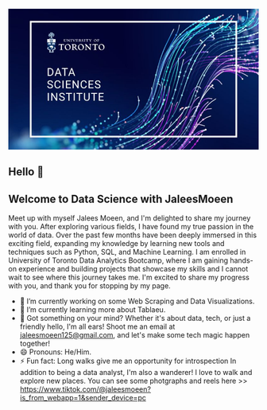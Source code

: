 ![University of Toronto](<images/University of Toronto.jpg>)


## Hello 👋

## Welcome to Data Science with JaleesMoeen

Meet up with myself Jalees Moeen, and I'm delighted to share my journey with you. After exploring various fields, I have found my true passion in the world of data. Over the past few months have been deeply immersed in this exciting field, expanding my knowledge by learning new tools and techniques such as Python, SQL, and Machine Learning. I am enrolled in University of Toronto Data Analytics Bootcamp, where I am  gaining hands-on experience and building projects that showcase my skills and I cannot wait to see where this journey takes me. I'm excited to share my progress with you, and thank you for stopping by my page.


- 🔭 I’m currently working on some Web Scraping and Data Visualizations.
- 🌱 I’m currently learning more about Tablaeu.
- 🌟 Got something on your mind? Whether it's about data, tech, or just a friendly hello, I'm all ears! Shoot me an email at jaleesmoeen125@gmail.com, and let's make some tech magic happen together! 
- 😄 Pronouns: He/Him.
- ⚡ Fun fact: Long walks give me an opportunity for introspection In addition to being a data analyst, I'm also a wanderer! I love to walk and explore new places. You can see some photgraphs and reels here >> https://www.tiktok.com/@jaleesmoeen?is_from_webapp=1&sender_device=pc
